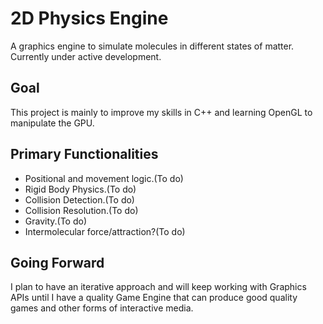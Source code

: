 # 2D Physics Engine
A graphics engine to simulate molecules in different states of matter.
Currently under active development.

## Goal
This project is mainly to improve my skills in C++
and learning OpenGL to manipulate the GPU.

## Primary Functionalities
- Positional and movement logic.(To do)
- Rigid Body Physics.(To do)
- Collision Detection.(To do)
- Collision Resolution.(To do)
- Gravity.(To do)
- Intermolecular force/attraction?(To do)

## Going Forward
I plan to have an iterative approach and will keep working with Graphics APIs until I have a 
quality Game Engine that can produce good quality games and other forms of interactive media.
